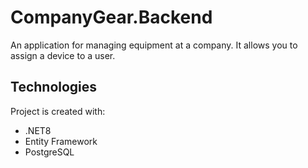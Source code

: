 # CompanyGear.Backend
An application for managing equipment at a company. It allows you to assign a device to a user.

## Technologies
Project is created with:
* .NET8
* Entity Framework
* PostgreSQL
